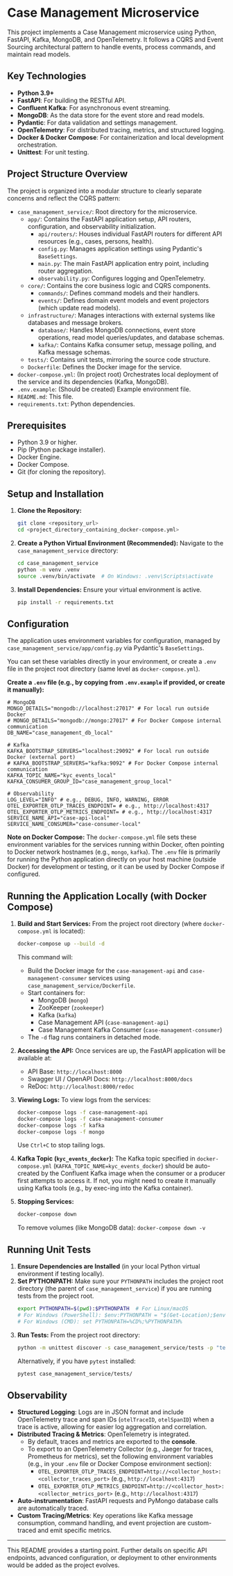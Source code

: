 # Case Management Microservice

This project implements a Case Management microservice using Python, FastAPI, Kafka, MongoDB, and OpenTelemetry. It follows a CQRS and Event Sourcing architectural pattern to handle events, process commands, and maintain read models.

## Key Technologies

*   **Python 3.9+**
*   **FastAPI**: For building the RESTful API.
*   **Confluent Kafka**: For asynchronous event streaming.
*   **MongoDB**: As the data store for the event store and read models.
*   **Pydantic**: For data validation and settings management.
*   **OpenTelemetry**: For distributed tracing, metrics, and structured logging.
*   **Docker & Docker Compose**: For containerization and local development orchestration.
*   **Unittest**: For unit testing.

## Project Structure Overview

The project is organized into a modular structure to clearly separate concerns and reflect the CQRS pattern:

*   `case_management_service/`: Root directory for the microservice.
    *   `app/`: Contains the FastAPI application setup, API routers, configuration, and observability initialization.
        *   `api/routers/`: Houses individual FastAPI routers for different API resources (e.g., cases, persons, health).
        *   `config.py`: Manages application settings using Pydantic's `BaseSettings`.
        *   `main.py`: The main FastAPI application entry point, including router aggregation.
        *   `observability.py`: Configures logging and OpenTelemetry.
    *   `core/`: Contains the core business logic and CQRS components.
        *   `commands/`: Defines command models and their handlers.
        *   `events/`: Defines domain event models and event projectors (which update read models).
    *   `infrastructure/`: Manages interactions with external systems like databases and message brokers.
        *   `database/`: Handles MongoDB connections, event store operations, read model queries/updates, and database schemas.
        *   `kafka/`: Contains Kafka consumer setup, message polling, and Kafka message schemas.
    *   `tests/`: Contains unit tests, mirroring the source code structure.
    *   `Dockerfile`: Defines the Docker image for the service.
*   `docker-compose.yml`: (In project root) Orchestrates local deployment of the service and its dependencies (Kafka, MongoDB).
*   `.env.example`: (Should be created) Example environment file.
*   `README.md`: This file.
*   `requirements.txt`: Python dependencies.

## Prerequisites

*   Python 3.9 or higher.
*   Pip (Python package installer).
*   Docker Engine.
*   Docker Compose.
*   Git (for cloning the repository).

## Setup and Installation

1.  **Clone the Repository:**
    ```bash
    git clone <repository_url>
    cd <project_directory_containing_docker-compose.yml>
    ```

2.  **Create a Python Virtual Environment (Recommended):**
    Navigate to the `case_management_service` directory:
    ```bash
    cd case_management_service
    python -m venv .venv
    source .venv/bin/activate  # On Windows: .venv\Scripts\activate
    ```

3.  **Install Dependencies:**
    Ensure your virtual environment is active.
    ```bash
    pip install -r requirements.txt
    ```

## Configuration

The application uses environment variables for configuration, managed by `case_management_service/app/config.py` via Pydantic's `BaseSettings`.

You can set these variables directly in your environment, or create a `.env` file in the project root directory (same level as `docker-compose.yml`).

**Create a `.env` file (e.g., by copying from `.env.example` if provided, or create it manually):**
```env
# MongoDB
MONGO_DETAILS="mongodb://localhost:27017" # For local run outside Docker
# MONGO_DETAILS="mongodb://mongo:27017" # For Docker Compose internal communication
DB_NAME="case_management_db_local"

# Kafka
KAFKA_BOOTSTRAP_SERVERS="localhost:29092" # For local run outside Docker (external port)
# KAFKA_BOOTSTRAP_SERVERS="kafka:9092" # For Docker Compose internal communication
KAFKA_TOPIC_NAME="kyc_events_local"
KAFKA_CONSUMER_GROUP_ID="case_management_group_local"

# Observability
LOG_LEVEL="INFO" # e.g., DEBUG, INFO, WARNING, ERROR
OTEL_EXPORTER_OTLP_TRACES_ENDPOINT= # e.g., http://localhost:4317
OTEL_EXPORTER_OTLP_METRICS_ENDPOINT= # e.g., http://localhost:4317
SERVICE_NAME_API="case-api-local"
SERVICE_NAME_CONSUMER="case-consumer-local"
```

**Note on Docker Compose:** The `docker-compose.yml` file sets these environment variables for the services running within Docker, often pointing to Docker network hostnames (e.g., `mongo`, `kafka`). The `.env` file is primarily for running the Python application directly on your host machine (outside Docker) for development or testing, or it can be used by Docker Compose if configured.

## Running the Application Locally (with Docker Compose)

1.  **Build and Start Services:**
    From the project root directory (where `docker-compose.yml` is located):
    ```bash
    docker-compose up --build -d
    ```
    This command will:
    *   Build the Docker image for the `case-management-api` and `case-management-consumer` services using `case_management_service/Dockerfile`.
    *   Start containers for:
        *   MongoDB (`mongo`)
        *   ZooKeeper (`zookeeper`)
        *   Kafka (`kafka`)
        *   Case Management API (`case-management-api`)
        *   Case Management Kafka Consumer (`case-management-consumer`)
    *   The `-d` flag runs containers in detached mode.

2.  **Accessing the API:**
    Once services are up, the FastAPI application will be available at:
    *   API Base: `http://localhost:8000`
    *   Swagger UI / OpenAPI Docs: `http://localhost:8000/docs`
    *   ReDoc: `http://localhost:8000/redoc`

3.  **Viewing Logs:**
    To view logs from the services:
    ```bash
    docker-compose logs -f case-management-api
    docker-compose logs -f case-management-consumer
    docker-compose logs -f kafka
    docker-compose logs -f mongo
    ```
    Use `Ctrl+C` to stop tailing logs.

4.  **Kafka Topic (`kyc_events_docker`):**
    The Kafka topic specified in `docker-compose.yml` (`KAFKA_TOPIC_NAME=kyc_events_docker`) should be auto-created by the Confluent Kafka image when the consumer or a producer first attempts to access it. If not, you might need to create it manually using Kafka tools (e.g., by exec-ing into the Kafka container).

5.  **Stopping Services:**
    ```bash
    docker-compose down
    ```
    To remove volumes (like MongoDB data): `docker-compose down -v`

## Running Unit Tests

1.  **Ensure Dependencies are Installed** (in your local Python virtual environment if testing locally).
2.  **Set PYTHONPATH:**
    Make sure your `PYTHONPATH` includes the project root directory (the parent of `case_management_service`) if you are running tests from the project root.
    ```bash
    export PYTHONPATH=$(pwd):$PYTHONPATH  # For Linux/macOS
    # For Windows (PowerShell): $env:PYTHONPATH = "$(Get-Location);$env:PYTHONPATH"
    # For Windows (CMD): set PYTHONPATH=%CD%;%PYTHONPATH%
    ```
3.  **Run Tests:**
    From the project root directory:
    ```bash
    python -m unittest discover -s case_management_service/tests -p "test_*.py"
    ```
    Alternatively, if you have `pytest` installed:
    ```bash
    pytest case_management_service/tests/
    ```

## Observability

*   **Structured Logging**: Logs are in JSON format and include OpenTelemetry trace and span IDs (`otelTraceID`, `otelSpanID`) when a trace is active, allowing for easier log aggregation and correlation.
*   **Distributed Tracing & Metrics**: OpenTelemetry is integrated.
    *   By default, traces and metrics are exported to the **console**.
    *   To export to an OpenTelemetry Collector (e.g., Jaeger for traces, Prometheus for metrics), set the following environment variables (e.g., in your `.env` file or Docker Compose environment section):
        *   `OTEL_EXPORTER_OTLP_TRACES_ENDPOINT=http://<collector_host>:<collector_traces_port>` (e.g., `http://localhost:4317`)
        *   `OTEL_EXPORTER_OTLP_METRICS_ENDPOINT=http://<collector_host>:<collector_metrics_port>` (e.g., `http://localhost:4317`)
*   **Auto-instrumentation**: FastAPI requests and PyMongo database calls are automatically traced.
*   **Custom Tracing/Metrics**: Key operations like Kafka message consumption, command handling, and event projection are custom-traced and emit specific metrics.

---

This README provides a starting point. Further details on specific API endpoints, advanced configuration, or deployment to other environments would be added as the project evolves.
